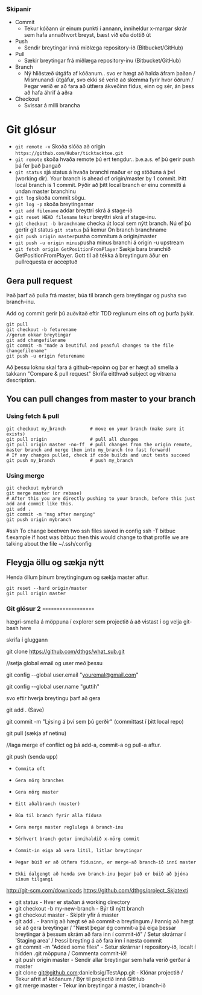  ### Skipanir
- Commit
    - Tekur kóðann úr einum punkti í annann, inniheldur x-margar skrár sem hafa annaðhvort breyst, bæst við eða dottið út
- Push
    - Sendir breytingar inná miðlæga repository-ið (Bitbucket/GitHub)
- Pull 
    - Sækir breytingar frá miðlæga repository-inu (Bitbucket/GitHub)
- Branch 
    - Ný hliðstæð útgáfa af kóðanum.. svo er hægt að halda áfram þaðan / Mismunandi útgáfur, svo ekki sé verið að skemma fyrir hvor öðrum / Þegar verið er að fara að útfæra ákveðinn fídus, einn og sér, án þess að hafa áhrif á aðra
- Checkout 
    - Svissar á milli brancha

# Git glósur
- `git remote -v` Skoða slóða að origin `https://github.com/Hubar/ticktacktoe.git`
- `git remote` skoða hvaða remote þú ert tengdur.. þ.e.a.s. ef þú gerir push þá fer það þangað
- `git status` sjá status á hvaða branchi maður er og stöðuna á því (working dir).  Your branch is ahead of origin/master by 1 commit.  Þitt local branch is 1 commit.  Þýðir að þitt local branch er einu committi á undan master branchinu
- `git log` skoða commit sögu.
- `git log -p` skoða breytingarnar
- `git add filename` addar breyttri skrá á stage-ið
- `git reset HEAD filename` tekur breyttri skrá af stage-inu.
- `git checkout -b branchname`  checka út local sem nýtt branch.  Nú ef þú gertir git status `git status` þá kemur On branch branchname
- `git push origin master`pusha commitum á origin/master
- `git push -u origin minus`pusha minus branchi á origin -u upstream
- `git fetch origin GetPositionFromPlayer` Sækja bara branchið GetPositionFromPlayer.  Gott til að tékka á breytingum áður en pullrequesta er acceptuð



## Gera pull request
Það þarf að pulla frá master, búa til branch gera breytingar og pusha svo branch-inu.  

Add og commit gerir þú auðvitað eftir TDD reglunum eins oft og þurfa þykir.
```
git pull
git checkout -b feturename
//gerum okkar breytingar
git add changefilename
git commit -m "made a beutiful and peasful changes to the file changefilename"
git push -u origin feturename
```
Að þessu loknu skal fara á github-repoinn og þar er hægt að smella á takkann "Compare & pull request"
Skrifa eitthvað subject og vitræna description. 

## You can pull changes from master to your branch
### Using fetch & pull
```shell 
git checkout my_branch         # move on your branch (make sure it exists)
git pull origin                # pull all changes
git pull origin master -no-ff  # pull changes from the origin remote, master branch and merge them into my_branch (no fast forward)
# If any changes pulled, check if code builds and unit tests succeed
git push my_branch             # push my_branch
```
### Using merge
```shell 
git checkout mybranch
git merge master (or rebase)
# After this you are directly pushing to your branch, before this just add and commit like this.
git add .
git commit -m "msg after merging"
git push origin mybranch
```
#ssh
To change beetwen two ssh files saved in config ssh -T bitbuc
f.example if host was bitbuc then this would change to that profile
we are talking about the file ~/.ssh/config


## Fleygja öllu og sækja nýtt
Henda öllum þínum breytingingum og sækja master aftur.
```
git reset --hard origin/master
git pull origin master
```


### Git glósur 2   ------------------

hægri-smella á möppuna í explorer sem projectið á að vistast í og velja git-bash here
 
skrifa í gluggann
 
git clone https://github.com/dthgs/what_sub.git
 
//setja global email og user með þessu
 
git config --global user.email "youremal@gmail.com"
 
git config --global user.name "guttih"
 
svo eftir hverja breytingu þarf að gera
 
git add . (Save)
 
git commit -m "Lýsing á því sem þú gerðir" (committast í þitt local repo)
 
git pull (sækja af netinu)
 
//laga merge ef conflict og þá add-a, commit-a og pull-a aftur.
 
git push (senda upp)
-     Commita oft
-     Gera mörg branches
-     Gera mörg master
-     Eitt aðalbranch (master)
-     Búa til branch fyrir alla fídusa
-     Gera merge master reglulega á branch-inu
-     Sérhvert branch getur innihaldið x-mörg commit
-     Commit-in eiga að vera lítil, litlar breytingar
-     Þegar búið er að útfæra fídusinn, er merge-að branch-ið inní master
-     Ekki óalgengt að henda svo branch-inu þegar það er búið að þjóna sínum tilgangi

 
 
http://git-scm.com/downloads
https://github.com/dthgs/project_Skjatexti
- 	git status - Hver er staðan á working directory
-  git checkout -b my-new-branch - Býr til nýtt branch
-  git checkout master - Skiptir yfir á master
-  git add . - Þannig að hægt sé að commit-a breytingum / Þannig að hægt sé að gera breytingar / "Næst þegar ég commit-a þá eiga þessar breytingar á þessum skrám að fara inn í commit-ið" / Setur skrárnar í 'Staging area' / Þessi breyting á að fara inn í næsta commit
-  git commit -m "Added some files" - Setur skrárnar í repository-ið, localt í hidden .git möppuna / Commenta commit-ið!
-  git push origin master - Sendir allar breytingar sem hafa verið gerðar á master
-  git clone git@github.com:danielbsig/TestApp.git - Klónar projectið / Tekur afrit af kóðanum / Býr til projectið inná GitHub
-  git merge master - Tekur inn breytingar á master, í branch-ið




